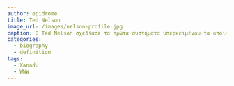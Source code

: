 ```yaml
---
author: epidrome
title: Ted Nelson 
image_url: /images/nelson-profile.jpg
caption: O Ted Nelson σχεδίασε τα πρώτα συστήματα υπερκειμένου τα οποία βασίζονται στις ιδέες της παράλληλης ανάγνωσης κειμένων, όπου οι συνδέσεις ανάμεσα ανάμεσα στις αναφορές και στις πηγές είναι συνέχεια ορατές. 
categories:
  - biography
  - definition
tags:
  - Xanadu 
  - WWW 
---
```

